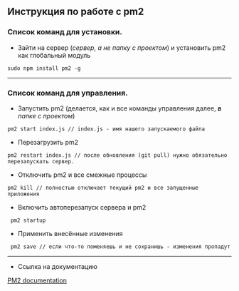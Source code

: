 ## Инструкция по работе с pm2

### Список команд для установки.

-   Зайти на сервер (_сервер, а не папку с проектом_) и установить pm2 как глобальный модуль

```
sudo npm install pm2 -g
```

---

### Список команд для управления.

-   Запустить pm2 (делается, как и все команды управления далее, _**в** папке с проектом_)

```
pm2 start index.js // index.js - имя нашего запускаемого файла
```

-   Перезагрузить pm2

```
pm2 restart index.js // после обновления (git pull) нужно обязательно перезапускать сервер.
```

-   Отключить pm2 и все смежные процессы

```
pm2 kill // полностью отключает текущий pm2 и все запущенные приложения
```

-   Включить автоперезапуск сервера и pm2

```
 pm2 startup
```

-   Применить внесённые изменения

```
 pm2 save // если что-то поменяешь и не сохранишь - изменения пропадут
```

---

-   Ссылка на документацию

[PM2 documentation](https://pm2.io/docs/plus/quick-start// 'Официальная документация по PM2')
